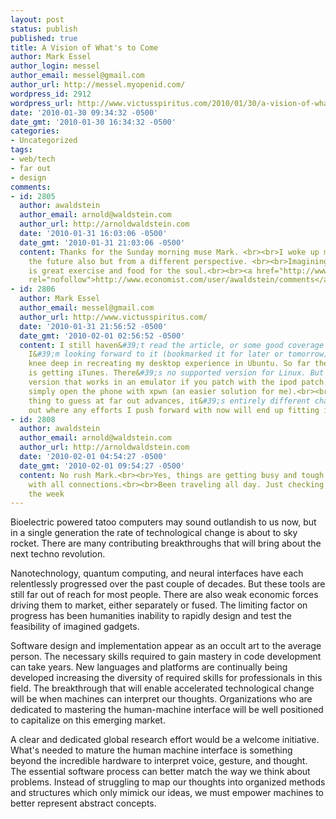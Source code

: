 ```yaml
---
layout: post
status: publish
published: true
title: A Vision of What's to Come
author: Mark Essel
author_login: messel
author_email: messel@gmail.com
author_url: http://messel.myopenid.com/
wordpress_id: 2912
wordpress_url: http://www.victusspiritus.com/2010/01/30/a-vision-of-whats-to-come/
date: '2010-01-30 09:34:32 -0500'
date_gmt: '2010-01-30 16:34:32 -0500'
categories:
- Uncategorized
tags:
- web/tech
- far out
- design
comments:
- id: 2805
  author: awaldstein
  author_email: arnold@waldstein.com
  author_url: http://arnoldwaldstein.com
  date: '2010-01-31 16:03:06 -0500'
  date_gmt: '2010-01-31 21:03:06 -0500'
  content: Thanks for the Sunday morning muse Mark. <br><br>I woke up musing about
    the future also but from a different perspective. <br><br>Imagining the future
    is great exercise and food for the soul.<br><br><a href="http://www.economist.com/user/awaldstein/comments"
    rel="nofollow">http://www.economist.com/user/awaldstein/comments</a>
- id: 2806
  author: Mark Essel
  author_email: messel@gmail.com
  author_url: http://www.victusspiritus.com/
  date: '2010-01-31 21:56:52 -0500'
  date_gmt: '2010-02-01 02:56:52 -0500'
  content: I still haven&#39;t read the article, or some good coverage of it, but
    I&#39;m looking forward to it (bookmarked it for later or tomorrow). <br><br>Still
    knee deep in recreating my desktop experience in Ubuntu. So far the biggest difficulty
    is getting iTunes. There&#39;s no supported version for Linux. But there is a
    version that works in an emulator if you patch with the ipod patch... or you can
    simply open the phone with xpwn (an easier solution for me).<br><br>It&#39;s one
    thing to guess at far out advances, it&#39;s entirely different challenge to figure
    out where any efforts I push forward with now will end up fitting into the future.
- id: 2808
  author: awaldstein
  author_email: arnold@waldstein.com
  author_url: http://arnoldwaldstein.com
  date: '2010-02-01 04:54:27 -0500'
  date_gmt: '2010-02-01 09:54:27 -0500'
  content: No rush Mark.<br><br>Yes, things are getting busy and tough to keep up
    with all connections.<br><br>Been traveling all day. Just checking in in SF for
    the week
---
```

<p>Bioelectric powered tatoo computers may sound outlandish to us now, but in a single generation the rate of technological change is about to sky rocket. There are many contributing breakthroughs that will bring about the next techno revolution. </p>
<p>Nanotechnology, quantum computing, and neural interfaces have each relentlessly progressed over the past couple of decades. But these tools are still far out of reach for most people. There are also weak economic forces driving them to market, either separately or fused. The limiting factor on progress has been humanities inability to rapidly design and test the feasibility of imagined gadgets. </p>
<p>Software design and implementation appear as an occult art to the average person. The necessary skills required to gain mastery in code development can take years. New languages and platforms are continually being developed increasing the diversity of required skills for professionals in this field. The breakthrough that will enable accelerated technological change will be when machines can interpret our thoughts.  Organizations who are dedicated to mastering the human-machine interface will be well positioned to capitalize on this emerging market.</p>
<p>A clear and dedicated global research effort would be a welcome initiative. What's needed to mature the human machine interface is something beyond the incredible hardware to interpret voice, gesture, and thought. The essential software process can better match the way we think about problems. Instead of struggling to map our thoughts into organized methods and structures which only mimick our ideas, we must empower machines to better represent abstract concepts.         </p>
